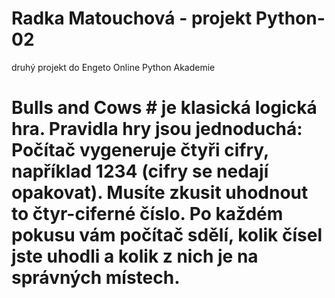 # Radka Matouchová - projekt Python-02 #
druhý projekt do Engeto Online Python Akademie
# Bulls and Cows # je klasická logická hra. Pravidla hry jsou jednoduchá: Počítač vygeneruje čtyři cifry, například 1234 (cifry se nedají opakovat). Musíte zkusit uhodnout to čtyr-ciferné číslo. Po každém pokusu vám počítač sdělí, kolik čísel jste uhodli a kolik z nich je na správných místech.
